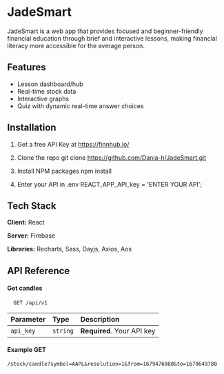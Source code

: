 
# JadeSmart

JadeSmart is a web app that provides focused and beginner-friendly 
financial education through brief and interactive lessons, making financial literacy more accessible for the average person.


## Features

- Lesson dashboard/hub
- Real-time stock data
- Interactive graphs
- Quiz with dynamic real-time answer choices


## Installation

1. Get a free API Key at https://finnhub.io/

2. Clone the repo
git clone https://github.com/Dania-h/JadeSmart.git

3. Install NPM packages
npm install

4. Enter your API in .env
REACT_APP_API_key = 'ENTER YOUR API';
## Tech Stack

**Client:** React

**Server:** Firebase

**Libraries:** Recharts, Sass, Dayjs, Axios, Aos


## API Reference

#### Get candles

```http
  GET /api/v1
```

| Parameter | Type     | Description                |
| :-------- | :------- | :------------------------- |
| `api_key` | `string` | **Required**. Your API key |

#### Example GET

`/stock/candle?symbol=AAPL&resolution=1&from=1679476980&to=1679649780`